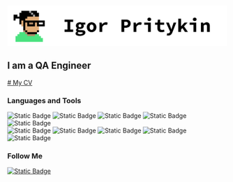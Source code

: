 ![Header](https://github.com/TrickStealer/TrickStealer/blob/main/assets/header.png)

## I am a QA Engineer

[# My CV](https://drive.google.com/file/d/1aaxlsC83btmp9NQotAr0H2qUcTpDWvNm/view?usp=sharing)

### Languages and Tools
![Static Badge](https://img.shields.io/badge/python-white?style=for-the-badge&logo=python) ![Static Badge](https://img.shields.io/badge/java_script-white?style=for-the-badge&logo=javascript) ![Static Badge](https://img.shields.io/badge/C%2FC%2B%2B-white?style=for-the-badge&logo=C%2B%2B&logoColor=%23039) ![Static Badge](https://img.shields.io/badge/Selenium_WebDriver-white?style=for-the-badge&logo=selenium) ![Static Badge](https://img.shields.io/badge/SQL-white?style=for-the-badge)  
![Static Badge](https://img.shields.io/badge/Jira-white?style=for-the-badge&logo=Jira&logoColor=%2306c) ![Static Badge](https://img.shields.io/badge/Git-white?style=for-the-badge&logo=Git) ![Static Badge](https://img.shields.io/badge/Perforce-white?style=for-the-badge&logo=Perforce&logoColor=black) ![Static Badge](https://img.shields.io/badge/Postman-white?style=for-the-badge&logo=Postman) ![Static Badge](https://img.shields.io/badge/Linux-white?style=for-the-badge&logo=Linux&logoColor=black)

### Follow Me
[![Static Badge](https://img.shields.io/badge/Linked_In-white?style=for-the-badge&logo=linkedin&logoColor=%2306c&link=%3Cobject%3Ehttps%3A%2F%2Fwww.linkedin.com%2Fin%2Figor-pritykin-70152430b%2F%3C%2Fobject%3E)](https://www.linkedin.com/in/igor-pritykin-70152430b/)
